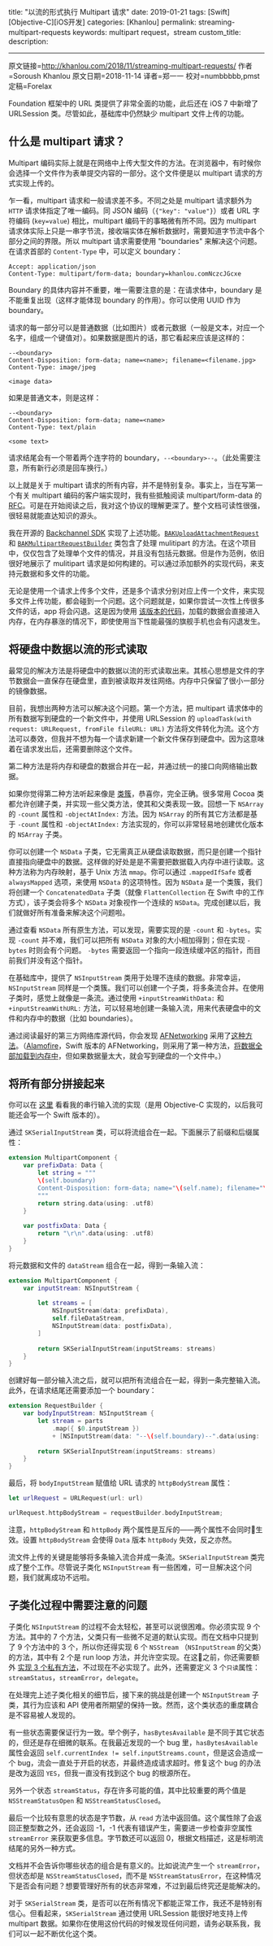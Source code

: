 title: "以流的形式执行 Multipart 请求"
date: 2019-01-21
tags: [Swift][Objective-C][iOS开发]
categories: [Khanlou]
permalink: streaming-multipart-requests
keywords: multipart request，stream
custom_title:
description:

- - - -
原文链接=http://khanlou.com/2018/11/streaming-multipart-requests/
作者=Soroush Khanlou
原文日期=2018-11-14
译者=郑一一
校对=numbbbbb,pmst
定稿=Forelax

<!--此处开始正文-->

Foundation 框架中的 URL 类提供了非常全面的功能，此后还在 iOS 7 中新增了 URLSession 类。尽管如此，基础库中仍然缺少 multipart 文件上传的功能。

<!--more-->

## 什么是 multipart 请求？

Multipart 编码实际上就是在网络中上传大型文件的方法。在浏览器中，有时候你会选择一个文件作为表单提交内容的一部分。这个文件便是以 multipart 请求的方式实现上传的。

乍一看，multipart 请求和一般请求差不多。不同之处是 multipart 请求额外为 `HTTP` 请求体指定了唯一编码。同 JSON 编码（`{"key": "value"}`）或者 URL 字符编码 (`key=value`) 相比，multipart 编码干的事略微有所不同。因为 multipart 请求体实际上只是一串字节流，接收端实体在解析数据时，需要知道字节流中各个部分之间的界限。所以 multipart 请求需要使用 "boundaries" 来解决这个问题。在请求首部的 `Content-Type` 中，可以定义 boundary：

```
Accept: application/json
Content-Type: multipart/form-data; boundary=khanlou.comNczcJGcxe
```

Boundary 的具体内容并不重要，唯一需要注意的是：在请求体中，boundary 是不能重复出现（这样才能体现 boundary 的作用）。你可以使用 UUID 作为 boundary。

请求的每一部分可以是普通数据（比如图片）或者元数据（一般是文本，对应一个名字，组成一个键值对）。如果数据是图片的话，那它看起来应该是这样的：

```
--<boundary>
Content-Disposition: form-data; name=<name>; filename=<filename.jpg>
Content-Type: image/jpeg

<image data>
```

如果是普通文本，则是这样：

```
--<boundary>
Content-Disposition: form-data; name=<name>
Content-Type: text/plain

<some text>
```

请求结尾会有一个带着两个连字符的 boundary，`--<boundary>--`。（此处需要注意，所有新行必须是回车换行。）

以上就是关于 multipart 请求的所有内容，并不是特别复杂。事实上，当在写第一个有关 multipart 编码的客户端实现时，我有些抵触阅读 multipart/form-data 的 [RFC](https://tools.ietf.org/html/rfc7578)。可是在开始阅读之后，我对这个协议的理解更深了。整个文档可读性很强，很轻易就能直达知识的源头。

我在开源的 [Backchannel SDK](https://github.com/backchannel/BackchannelSDK-iOS) 实现了上述功能。[`BAKUploadAttachmentRequest`](https://github.com/backchannel/BackchannelSDK-iOS/blob/master/Source/Image%20Chooser/BAKUploadAttachmentRequest.m) 和 [`BAKMultipartRequestBuilder`](https://github.com/backchannel/BackchannelSDK-iOS/blob/master/Source/Image%20Chooser/BAKMultipartRequestBuilder.m) 类包含了处理 mulitipart 的方法。在这个项目中，仅仅包含了处理单个文件的情况，并且没有包括元数据。但是作为范例，依旧很好地展示了 mulitipart 请求是如何构建的。可以通过添加额外的实现代码，来支持元数据和多文件的功能。

无论是使用一个请求上传多个文件，还是多个请求分别对应上传一个文件，来实现多文件上传功能，都会碰到一个问题。这个问题就是，如果你尝试一次性上传很多文件的话，app 将会闪退。这是因为使用 [该版本的代码](https://github.com/backchannel/BackchannelSDK-iOS/blob/master/Source/Image%20Chooser/BAKMultipartRequestBuilder.m#L66-L70)，加载的数据会直接进入内存，在内存暴涨的情况下，即使使用当下性能最强的旗舰手机也会有闪退发生。

## 将硬盘中数据以流的形式读取

最常见的解决方法是将硬盘中的数据以流的形式读取出来。其核心思想是文件的字节数据会一直保存在硬盘里，直到被读取并发往网络。内存中只保留了很小一部分的镜像数据。

目前，我想出两种方法可以解决这个问题。第一个方法，把 multipart 请求体中的所有数据写到硬盘的一个新文件中，并使用 URLSession 的 `uploadTask(with request: URLRequest, fromFile fileURL: URL)` 方法将文件转化为流。这个方法可以奏效，但我并不想为每一个请求新建一个新文件保存到硬盘中。因为这意味着在请求发出后，还需要删除这个文件。

第二种方法是将内存和硬盘的数据合并在一起，并通过统一的接口向网络输出数据。

如果你觉得第二种方法听起来像是 [类簇](http://khanlou.com/2015/10/clustering/)，恭喜你，完全正确。很多常用 Cocoa 类都允许创建子类，并实现一些父类方法，使其和父类表现一致。回想一下 `NSArray` 的 `-count` 属性和 `-objectAtIndex:` 方法。因为 `NSArray` 的所有其它方法都是基于 `-count` 属性和 `-objectAtIndex:` 方法实现的，你可以非常轻易地创建优化版本的 `NSArray` 子类。

你可以创建一个 `NSData` 子类，它无需真正从硬盘读取数据，而只是创建一个指针直接指向硬盘中的数据。这样做的好处是是不需要把数据载入内存中进行读取。这种方法称为内存映射，基于 Unix 方法 `mmap`。你可以通过 `.mappedIfSafe` 或者 `alwaysMapped` 选项，来使用 `NSData` 的这项特性。因为 `NSData` 是一个类簇，我们将创建一个 `ConcatenatedData` 子类（就像 `FlattenCollection` 在 Swift 中的工作方式），该子类会将多个 `NSData` 对象视作一个连续的 `NSData`。完成创建以后，我们就做好所有准备来解决这个问题啦。

通过查看 `NSData` 所有原生方法，可以发现，需要实现的是 `-count` 和 `-bytes`。实现 `-count` 并不难，我们可以把所有 `NSData` 对象的大小相加得到；但在实现 `-bytes` 时则会有个问题。 `-bytes` 需要返回一个指向一段连续缓冲区的指针，而目前我们并没有这个指针。

在基础库中，提供了 `NSInputStream` 类用于处理不连续的数据。非常幸运，`NSInputStream` 同样是一个类簇。我们可以创建一个子类，将多条流合并。在使用子类时，感觉上就像是一条流。通过使用 `+inputStreamWithData:` 和 `+inputStreamWithURL:` 方法，可以轻易地创建一条输入流，用来代表硬盘中的文件和内存中的数据（比如 boundaries）。

通过阅读最好的第三方网络库源代码，你会发现 [AFNetworking](https://github.com/AFNetworking/AFNetworking) 采用了[这种方法](https://github.com/AFNetworking/AFNetworking/blob/009e3bb6673edc183c4f2baf552ad7cccba94d58/AFNetworking/AFURLRequestSerialization.m#L896-L927)。（[Alamofire](https://github.com/Alamofire/Alamofire)，Swift 版本的 AFNetworking，则采用了第一种方法，[将数据全部加载到内存中](https://github.com/Alamofire/Alamofire/blob/ff16ce9e87aeb0ee1f30b28789db1fff01e8fb02/Source/MultipartFormData.swift#L432-L455)，但如果数据量太大，就会写到硬盘的一个文件中。）

## 将所有部分拼接起来

你可以在 [这里](https://gist.github.com/khanlou/8cc2e3cb23ec8d03b1fc187f5922e244) 看看我的串行输入流的实现（是用 Objective-C 实现的，以后我可能还会写一个 Swift 版本的）。

通过 `SKSerialInputStream` 类，可以将流组合在一起。下面展示了前缀和后缀属性：

```swift
extension MultipartComponent {
    var prefixData: Data {
        let string = """
        \(self.boundary)
        Content-Disposition: form-data; name="\(self.name); filename="\(self.filename)"
        """
        return string.data(using: .utf8)
    }
    
    var postfixData: Data {
        return "\r\n".data(using: .utf8)
    }
}
```

将元数据和文件的 `dataStream` 组合在一起，得到一条输入流：

```swift
extension MultipartComponent {
    var inputStream: NSInputStream {
        
        let streams = [
            NSInputStream(data: prefixData),
            self.fileDataStream,
            NSInputStream(data: postfixData),
        ]
    
        return SKSerialInputStream(inputStreams: streams)
    }
}
```

创建好每一部分输入流之后，就可以把所有流组合在一起，得到一条完整输入流。此外，在请求结尾还需要添加一个 boundary：

```swift
extension RequestBuilder {
    var bodyInputStream: NSInputStream {
        let stream = parts
            .map({ $0.inputStream })
            + [NSInputStream(data: "--\(self.boundary)--".data(using: .utf8))]
    
        return SKSerialInputStream(inputStreams: streams)
    }
}
```

最后，将 `bodyInputStream` 赋值给 URL 请求的 `httpBodyStream` 属性：

```swift
let urlRequest = URLRequest(url: url)

urlRequest.httpBodyStream = requestBuilder.bodyInputStream;
```

注意，`httpBodyStream` 和 `httpBody` 两个属性是互斥的——两个属性不会同时生效。设置 `httpBodyStream` 会使得 `Data` 版本 `httpBody` 失效，反之亦然。

流文件上传的关键是能够将多条输入流合并成一条流。`SKSerialInputStream` 类完成了整个工作。尽管说子类化 `NSInputStream` 有一些困难，可一旦解决这个问题，我们就离成功不远啦。

## 子类化过程中需要注意的问题

子类化 `NSInputStream` 的过程不会太轻松，甚至可以说很困难。你必须实现 9 个方法。其中的 7 个方法，父类只有一些微不足道的默认实现。而在文档中只提到了 9 个方法中的 3 个，所以你还得实现 6 个 `NSStream` （`NSInputStream` 的父类）的方法，其中有 2 个是 run loop 方法，并允许空实现。在这之前，你还需要额外 [实现 3 个私有方法](http://blog.bjhomer.com/2011/04/subclassing-nsinputstream.html)，不过现在不必实现了。此外，还需要定义 3 个`只读`属性：`streamStatus`，`streamError`，`delegate`。

在处理完上述子类化相关的细节后，接下来的挑战是创建一个 `NSInputStream` 子类，其行为应该和 API 使用者所期望的保持一致。然而，这个类状态的重度耦合是不容易被人发现的。

有一些状态需要保证行为一致。举个例子，`hasBytesAvailable` 是不同于其它状态的，但还是存在细微的联系。在我最近发现的一个 bug 里，`hasBytesAvailable` 属性会返回 `self.currentIndex != self.inputStreams.count`，但是这会造成一个 bug，流会一直处于开启的状态，并最终造成请求超时。修复这个 bug 的办法是改为返回 `YES`，但我一直没有找到这个 bug 的根源所在。

另外一个状态 `streamStatus`，存在许多可能的值，其中比较重要的两个值是 `NSStreamStatusOpen` 和 `NSStreamStatusClosed`。

最后一个比较有意思的状态是字节数，从 `read` 方法中返回值。这个属性除了会返回正整型数之外，还会返回 -1，-1 代表有错误产生，需要进一步检查非空属性 `streamError` 来获取更多信息。字节数还可以返回 0，根据文档描述，这是标明流结尾的另外一种方式。

文档并不会告诉你哪些状态的组合是有意义的。比如说流产生一个 `streamError`，但状态却是 `NSStreamStatusClosed`，而不是 `NSStreamStatusError`，在这种情况下是否会有问题？想要管理好所有的状态非常难，不过到最后终究还是能解决的。

对于 `SKSerialStream` 类，是否可以在所有情况下都能正常工作，我还不是特别有信心。但看起来，`SKSerialStream` 通过使用 URLSession 能很好地支持上传 multipart 数据。如果你在使用这份代码的时候发现任何问题，请务必联系我，我们可以一起不断优化这个类。
